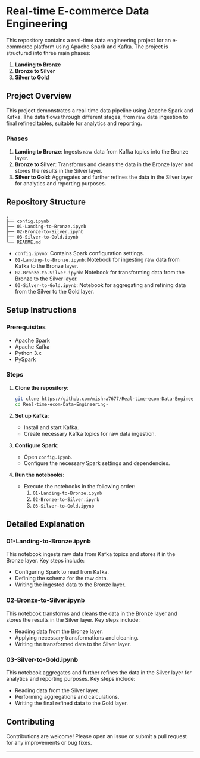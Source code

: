 

# Real-time E-commerce Data Engineering

This repository contains a real-time data engineering project for an e-commerce platform using Apache Spark and Kafka. The project is structured into three main phases:

1. **Landing to Bronze**
2. **Bronze to Silver**
3. **Silver to Gold**

## Project Overview

This project demonstrates a real-time data pipeline using Apache Spark and Kafka. The data flows through different stages, from raw data ingestion to final refined tables, suitable for analytics and reporting.

### Phases

1. **Landing to Bronze**: Ingests raw data from Kafka topics into the Bronze layer.
2. **Bronze to Silver**: Transforms and cleans the data in the Bronze layer and stores the results in the Silver layer.
3. **Silver to Gold**: Aggregates and further refines the data in the Silver layer for analytics and reporting purposes.

## Repository Structure

```
.
├── config.ipynb
├── 01-Landing-to-Bronze.ipynb
├── 02-Bronze-to-Silver.ipynb
├── 03-Silver-to-Gold.ipynb
└── README.md
```

- `config.ipynb`: Contains Spark configuration settings.
- `01-Landing-to-Bronze.ipynb`: Notebook for ingesting raw data from Kafka to the Bronze layer.
- `02-Bronze-to-Silver.ipynb`: Notebook for transforming data from the Bronze to the Silver layer.
- `03-Silver-to-Gold.ipynb`: Notebook for aggregating and refining data from the Silver to the Gold layer.

## Setup Instructions

### Prerequisites

- Apache Spark
- Apache Kafka
- Python 3.x
- PySpark

### Steps

1. **Clone the repository**:
   ```bash
   git clone https://github.com/mishra7677/Real-time-ecom-Data-Engineering-.git
   cd Real-time-ecom-Data-Engineering-
   ```

2. **Set up Kafka**:
   - Install and start Kafka.
   - Create necessary Kafka topics for raw data ingestion.

3. **Configure Spark**:
   - Open `config.ipynb`.
   - Configure the necessary Spark settings and dependencies.

4. **Run the notebooks**:
   - Execute the notebooks in the following order:
     1. `01-Landing-to-Bronze.ipynb`
     2. `02-Bronze-to-Silver.ipynb`
     3. `03-Silver-to-Gold.ipynb`

## Detailed Explanation

### 01-Landing-to-Bronze.ipynb

This notebook ingests raw data from Kafka topics and stores it in the Bronze layer. Key steps include:

- Configuring Spark to read from Kafka.
- Defining the schema for the raw data.
- Writing the ingested data to the Bronze layer.

### 02-Bronze-to-Silver.ipynb

This notebook transforms and cleans the data in the Bronze layer and stores the results in the Silver layer. Key steps include:

- Reading data from the Bronze layer.
- Applying necessary transformations and cleaning.
- Writing the transformed data to the Silver layer.

### 03-Silver-to-Gold.ipynb

This notebook aggregates and further refines the data in the Silver layer for analytics and reporting purposes. Key steps include:

- Reading data from the Silver layer.
- Performing aggregations and calculations.
- Writing the final refined data to the Gold layer.

## Contributing

Contributions are welcome! Please open an issue or submit a pull request for any improvements or bug fixes.



---
